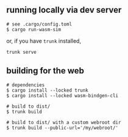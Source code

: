 ## running locally via dev server
```shell
# see .cargo/config.toml
$ cargo run-wasm-sim
```

or, if you have `trunk` installed,

```shell
trunk serve
```

## building for the web
```shell
# dependencies
$ cargo install --locked trunk
$ cargo install --locked wasm-bindgen-cli

# build to dist/
$ trunk build

# build to dist/ with a custom webroot dir
$ trunk build --public-url='/my/webroot/'
```